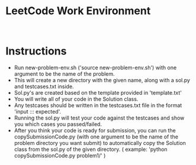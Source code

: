 # LeetCode Work Environment

</br>

# Instructions
- Run new-problem-env.sh ('source new-problem-env.sh') with one argument to be the name of the problem.
- This will create a new directory with the given name, along with a sol.py and testcases.txt inside.
- Sol.py's are created based on the template provided in 'template.txt'
- You will write all of your code in the Solution class.
- Any testcases should be written in the testcases.txt file in the format 'input ::: expected'.
- Running the sol.py will test your code against the testcases and show you which cases you passed/failed.
- After you think your code is ready for submission, you can run the copySubmissionCode.py (with one argument to be the name of the problem directory you want submit) to automatically copy the Solution class from the sol.py of the given directory. ( example: 'python copySubmissionCode.py problem1/' )

